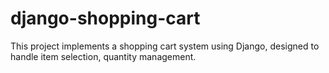 # django-shopping-cart
This project implements a shopping cart system using Django, designed to handle item selection, quantity management.
